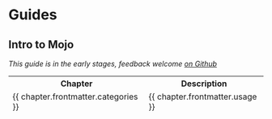 # Guides

<script>
  import pages from '@temp/pages'
  export default {
    computed: {
      intro() {
        return this.sortByCategories(
            pages.filter(p => p.path.indexOf('/guides/intro-to-mojo/') >= 0)
        )
      },
    },
    methods: {
      sortByCategories(pages) {
        return pages.sort((a, b) => a.frontmatter.categories.localeCompare(b.frontmatter.categories))
      },
    }
  }
</script>

## Intro to Mojo

_This guide is in the early stages, feedback welcome [on Github](https://github.com/mojodojodev/mojodojo.dev/discussions/categories/feedback)_

<table>
  <thead>
  <tr>
    <th>Chapter</th>
    <th>Description</th>
  </tr>
  <tr v-for="chapter in intro">
   <td><a :href="chapter.path">{{ chapter.frontmatter.categories }}</a></td>
   <td style="white-space: pre-wrap;">{{ chapter.frontmatter.usage }}</td>
  </tr>
  </thead>
</table>
